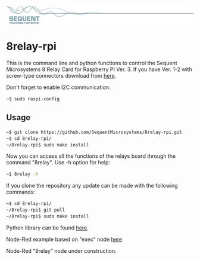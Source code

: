 [![relay8-rpi](readmeres/sequent.jpg)](https://www.sequentmicrosystems.com)

# 8relay-rpi

This is the command line and python functions to control the Sequent Microsystems 8 Relay Card for Raspberry PI Ver. 3. If you have Ver. 1-2 with screw-type connectors download from [here](https://github.com/SequentMicrosystems/relay8-rpi).

Don't forget to enable I2C communication:
```bash
~$ sudo raspi-config
```

## Usage

```bash
~$ git clone https://github.com/SequentMicrosystems/8relay-rpi.git
~$ cd 8relay-rpi/
~/8relay-rpi$ sudo make install
```

Now you can access all the functions of the relays board through the command "8relay". Use -h option for help:
```bash
~$ 8relay -h
```

If you clone the repository any update can be made with the following commands:

```bash
~$ cd 8relay-rpi/  
~/8relay-rpi$ git pull
~/8relay-rpi$ sudo make install
```  

Python library can be found [here](https://github.com/SequentMicrosystems/8relay-rpi/tree/master/python).

Node-Red example based on "exec" node [here](https://github.com/SequentMicrosystems/8relay-rpi/tree/master/node-red)

Node-Red "8relay" node under construction.
